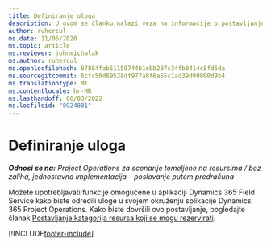 ```yaml
---
title: Definiranje uloga
description: U ovom se članku nalazi veza na informacije o postavljanju kategorija resursa koje se mogu rezervirati.
author: ruhercul
ms.date: 11/05/2020
ms.topic: article
ms.reviewer: johnmichalak
ms.author: ruhercul
ms.openlocfilehash: 87884fab51159744b1ebb287c34fb0414c8fd6da
ms.sourcegitcommit: 6cfc50d89528df977a8f6a55c1ad39d99800d9b4
ms.translationtype: MT
ms.contentlocale: hr-HR
ms.lasthandoff: 06/03/2022
ms.locfileid: "8924881"
---
```

# <a name="define-roles"></a>Definiranje uloga

_**Odnosi se na:** Project Operations za scenarije temeljene na resursima / bez zaliha, jednostavna implementacija – poslovanje putem predračuna_

Možete upotrebljavati funkcije omogućene u aplikaciji Dynamics 365 Field Service kako biste odredili uloge u svojem okruženju splikacije Dynamics 365 Project Operations. Kako biste dovršili ovo postavljanje, pogledajte članak [Postavljanje kategorija resursa koji se mogu rezervirati](/dynamics365/field-service/set-up-bookable-resource-categories).


[!INCLUDE[footer-include](../includes/footer-banner.md)]